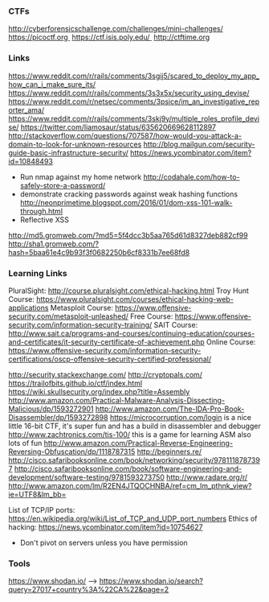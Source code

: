 ### CTFs

http://cyberforensicschallenge.com/challenges/mini-challenges/
https://picoctf.org 
https://ctf.isis.poly.edu/ 
http://ctftime.org

### Links
https://www.reddit.com/r/rails/comments/3sgij5/scared_to_deploy_my_app_how_can_i_make_sure_its/
https://www.reddit.com/r/rails/comments/3s3x5x/security_using_devise/
https://www.reddit.com/r/netsec/comments/3psice/im_an_investigative_reporter_ama/
https://www.reddit.com/r/rails/comments/3skj9y/multiple_roles_profile_devise/
https://twitter.com/liamosaur/status/635620669628112897
http://stackoverflow.com/questions/707587/how-would-you-attack-a-domain-to-look-for-unknown-resources
http://blog.mailgun.com/security-guide-basic-infrastructure-security/
  https://news.ycombinator.com/item?id=10848493
- Run nmap against my home network
http://codahale.com/how-to-safely-store-a-password/
- demonstrate cracking passwords against weak hashing functions
http://neonprimetime.blogspot.com/2016/01/dom-xss-101-walk-through.html
- Reflective XSS

http://md5.gromweb.com/?md5=5f4dcc3b5aa765d61d8327deb882cf99
http://sha1.gromweb.com/?hash=5baa61e4c9b93f3f0682250b6cf8331b7ee68fd8

### Learning Links

PluralSight: http://course.pluralsight.com/ethical-hacking.html
Troy Hunt Course: https://www.pluralsight.com/courses/ethical-hacking-web-applications
Metasploit Course: https://www.offensive-security.com/metasploit-unleashed/
Free Course: https://www.offensive-security.com/information-security-training/
SAIT Course: http://www.sait.ca/programs-and-courses/continuing-education/courses-and-certificates/it-security-certificate-of-achievement.php
Online Course: https://www.offensive-security.com/information-security-certifications/oscp-offensive-security-certified-professional/

http://security.stackexchange.com/
http://cryptopals.com/
https://trailofbits.github.io/ctf/index.html
https://wiki.skullsecurity.org/index.php?title=Assembly
http://www.amazon.com/Practical-Malware-Analysis-Dissecting-Malicious/dp/1593272901
http://www.amazon.com/The-IDA-Pro-Book-Disassembler/dp/1593272898
https://microcorruption.com/login is a nice little 16-bit CTF, it's super fun and has a build in disassembler and debugger
http://www.zachtronics.com/tis-100/ this is a game for learning ASM also lots of fun
http://www.amazon.com/Practical-Reverse-Engineering-Reversing-Obfuscation/dp/1118787315
http://beginners.re/
http://cisco.safaribooksonline.com/book/networking/security/9781118787397
http://cisco.safaribooksonline.com/book/software-engineering-and-development/software-testing/9781593273750
http://www.radare.org/r/
http://www.amazon.com/lm/R2EN4JTQOCHNBA/ref=cm_lm_pthnk_view?ie=UTF8&lm_bb=

List of TCP/IP ports: https://en.wikipedia.org/wiki/List_of_TCP_and_UDP_port_numbers
Ethics of hacking: https://news.ycombinator.com/item?id=10754627
  * Don't pivot on servers unless you have permission

### Tools

https://www.shodan.io/
--> https://www.shodan.io/search?query=27017+country%3A%22CA%22&page=2
